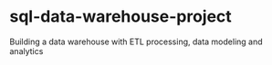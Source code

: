 # sql-data-warehouse-project
Building a data warehouse with ETL processing, data modeling and analytics
